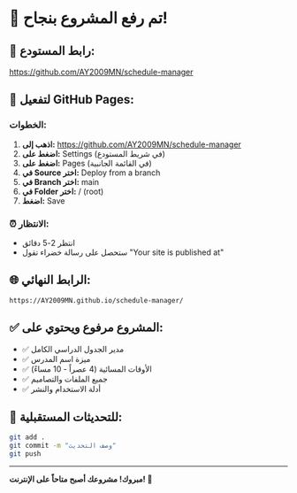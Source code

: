 # 🎉 تم رفع المشروع بنجاح!

## 📍 رابط المستودع:
https://github.com/AY2009MN/schedule-manager

## 🚀 لتفعيل GitHub Pages:

### الخطوات:
1. **اذهب إلى:** https://github.com/AY2009MN/schedule-manager
2. **اضغط على:** Settings (في شريط المستودع)
3. **اضغط على:** Pages (في القائمة الجانبية)
4. **في Source اختر:** Deploy from a branch
5. **في Branch اختر:** main
6. **في Folder اختر:** / (root)
7. **اضغط:** Save

### ⏰ الانتظار:
- انتظر 2-5 دقائق
- ستحصل على رسالة خضراء تقول "Your site is published at"

## 🌐 الرابط النهائي:
```
https://AY2009MN.github.io/schedule-manager/
```

## ✅ المشروع مرفوع ويحتوي على:
- ✅ مدير الجدول الدراسي الكامل
- ✅ ميزة اسم المدرس  
- ✅ الأوقات المسائية (4 عصراً - 10 مساءً)
- ✅ جميع الملفات والتصاميم
- ✅ أدلة الاستخدام والنشر

## 🔄 للتحديثات المستقبلية:
```bash
git add .
git commit -m "وصف التحديث"
git push
```

---
**مبروك! مشروعك أصبح متاحاً على الإنترنت! 🎊**